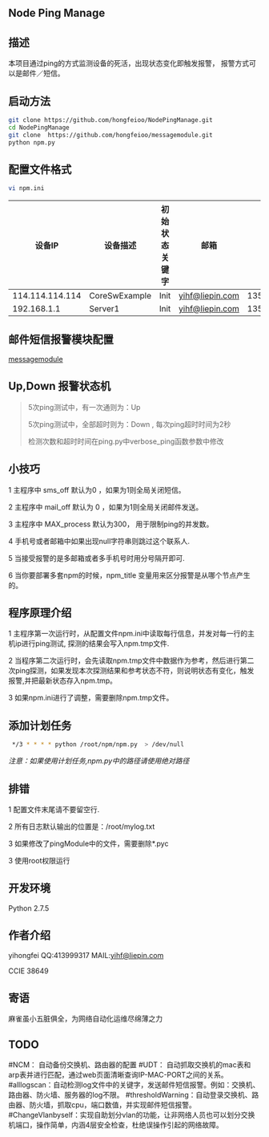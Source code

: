 Node Ping Manage
---------------------

描述
------------
本项目通过ping的方式监测设备的死活，出现状态变化即触发报警， 报警方式可以是邮件／短信。


启动方法
----------------
```bash
git clone https://github.com/hongfeioo/NodePingManage.git
cd NodePingManage
git clone  https://github.com/hongfeioo/messagemodule.git
python npm.py
```


配置文件格式
-----------------------
```bash
vi npm.ini 
```
| 设备IP | 设备描述|初始状态关键字|邮箱|手机号|
|-----|------|----|----|----|
|114.114.114.114|CoreSwExample|Init|yihf@liepin.com|13521161889
|192.168.1.1|Server1|Init|yihf@liepin.com|13521161889


邮件短信报警模块配置
---------------------------
[messagemodule](https://github.com/hongfeioo/messagemodule#%E9%82%AE%E7%AE%B1%E6%89%8B%E6%9C%BA%E5%8F%B7%E7%9F%AD%E4%BF%A1%E9%80%9A%E9%81%93%E9%85%8D%E7%BD%AE)</p>



Up,Down 报警状态机
--------------
>  5次ping测试中，有一次通则为：Up </p>
>  5次ping测试中，全部超时则为：Down , 每次ping超时时间为2秒</p>
>  检测次数和超时时间在ping.py中verbose_ping函数参数中修改 </p>



小技巧
-----------
1   主程序中  sms_off 默认为0 ，如果为1则全局关闭短信。  </p>
2   主程序中  mail_off 默认为 0 ，如果为1则全局关闭邮件发送。  </p>
3   主程序中  MAX_process 默认为300， 用于限制ping的并发数。  </p>
4   手机号或者邮箱中如果出现null字符串则跳过这个联系人. </p>
5   当接受报警的是多邮箱或者多手机号时用分号隔开即可. </p>
6   当你要部署多套npm的时候，npm_title 变量用来区分报警是从哪个节点产生的。</p>

程序原理介绍
---------
1  主程序第一次运行时，从配置文件npm.ini中读取每行信息，并发对每一行的主机ip进行ping测试, 探测的结果会写入npm.tmp文件.</p>
2  当程序第二次运行时，会先读取npm.tmp文件中数据作为参考，然后进行第二次ping探测，如果发现本次探测结果和参考状态不符，则说明状态有变化，触发报警,并把最新状态存入npm.tmp。</p>
3  如果npm.ini进行了调整，需要删除npm.tmp文件。



添加计划任务
---------------
```bash
 */3 * * * * python /root/npm/npm.py  > /dev/null
```
*注意：如果使用计划任务,npm.py中的路径请使用绝对路径*

排错 
------
1   配置文件末尾请不要留空行.</p>
2   所有日志默认输出的位置是：/root/mylog.txt  </p>
3   如果修改了pingModule中的文件，需要删除*.pyc  </p>
3   使用root权限运行

开发环境
--------
Python 2.7.5 

作者介绍
----------
yihongfei  QQ:413999317   MAIL:yihf@liepin.com

CCIE 38649


寄语
------
麻雀虽小五脏俱全，为网络自动化运维尽绵薄之力 </p>



TODO
----------
#NCM： 自动备份交换机、路由器的配置
#UDT： 自动抓取交换机的mac表和arp表并进行匹配，通过web页面清晰查询IP-MAC-PORT之间的关系。
#alllogscan：自动检测log文件中的关键字，发送邮件短信报警。例如：交换机、路由器、防火墙、服务器的log不限。
#thresholdWarning：自动登录交换机、路由器、防火墙，抓取cpu，端口数值，并实现邮件短信报警。
#ChangeVlanbyself：实现自助划分vlan的功能，让非网络人员也可以划分交换机端口，操作简单，内涵4层安全检查，杜绝误操作引起的网络故障。



